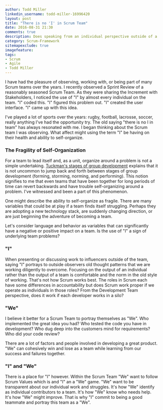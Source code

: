 ```yaml
---
author: Todd Miller
linkedin_username: todd-miller-16996420
layout: post
title: "There is no 'I' in Scrum Team"
date: 2016-08-31 21:30
comments: true
description: Does speaking from an individual perspective outside of a team negatively impact self-organization?
category: Scrum-Framework
sitemapexclude: true
imagefeature:
tags:
- Scrum
- Agile
- Todd Miller
---
```


I have had the pleasure of observing, working with, or being part of many Scrum teams over the years. I recently observed a Sprint Review of a reasonably seasoned Scrum Team. As they were sharing the Increment with Stakeholders, I noticed the use of "I" by almost every individual on the team. "I" coded this. "I" figured this problem out. "I" created the user interface. "I" came up with this idea.

I've played a lot of sports over the years: rugby, football, lacrosse, soccer, really anything I've had the opportunity try. The old saying "there is no I in team" has always resonated with me. I began thinking about the Scrum team I was observing. What affect might using the term "I" be having on their health and ability to self-organize.

### The Fragility of Self-Organization
For a team to lead itself and, as a unit, organize around a problem is not a simple undertaking. [Tuckman's stages of group development](/Theory/2016/02/22/Tuckmans-stages-of-group-development/) explains that it is not uncommon to jump back and forth between stages of group development (forming, storming, norming, and performing). This notion signifies to me that even teams that have been together for long periods of time can revert backwards and have trouble self-organizing around a problem. I've witnessed and been a part of this phenomenon.

One might describe the ability to self-organize as fragile. There are many variables that could be at play if a team finds itself struggling. Perhaps they are adopting a new technology stack, are suddenly changing direction, or are just beginning the adventure of becoming a team.

Let's consider language and behavior as variables that can significantly have a negative or positive impact on a team. Is the use of "I" a sign of underlying team problems?

### "I"
When presenting or discussing work to influencers outside of the team, saying "I" portrays to outside observers old thought patterns that we are working diligently to overcome. Focusing on the output of an individual rather than the output of a team is comfortable and the norm in the old style of working. That's not how Scrum works best. The roles in Scrum each have some differences in accountability but does Scrum work proper if we operate as individuals in those roles? From the Development Team perspective, does it work if each developer works in a silo?

### "We"
I believe it better for a Scrum Team to portray themselves as "We". Who implemented the great idea you had? Who tested the code you have in development? Who dug deep into the customers mind for requirements? Who did your code review?

There are a lot of factors and people involved in developing a great product. "We" can cohesively win and lose as a team while learning from our success and failures together.

### "I" and "We"
There is a place for "I" however. Within the Scrum Team "We" want to follow Scrum Values which is and "I" an a "We" game. "We" want to be transparent about our individual work and struggles. It's how "We" identify as individual contributors to a team. It's how "We" know who needs help. It's how "We" might improve. That is why "I" commit to being a good teammate and portray this team as a "We".
